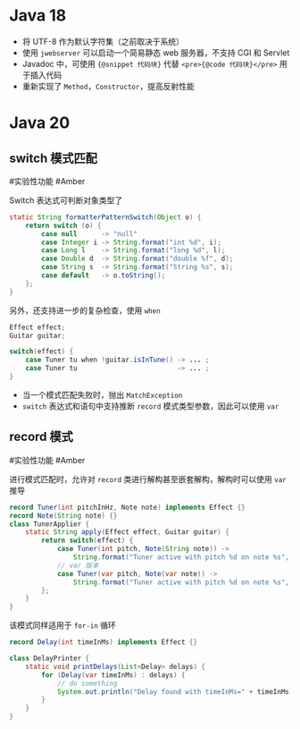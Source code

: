 # Java 18

- 将 UTF-8 作为默认字符集（之前取决于系统）
- 使用 `jwebserver` 可以启动一个简易静态 web 服务器，不支持 CGI 和 Servlet
- Javadoc 中，可使用 `{@snippet 代码块}` 代替 `<pre>{@code 代码块}</pre>` 用于插入代码
- 重新实现了 `Method`，`Constructor`，提高反射性能
# Java 20
## switch 模式匹配
#实验性功能  #Amber

Switch 表达式可判断对象类型了

```java
static String formatterPatternSwitch(Object o) {
    return switch (o) {
        case null      -> "null"
        case Integer i -> String.format("int %d", i);
        case Long l    -> String.format("long %d", l);
        case Double d  -> String.format("double %f", d);
        case String s  -> String.format("String %s", s);
        case default   -> o.toString();
    };
}
```

另外，还支持进一步的复杂检查，使用 `when`

```java
Effect effect;
Guitar guitar;

switch(effect) {
    case Tuner tu when !guitar.isInTune() -> ... ;
    case Tuner tu                         -> ... ; 
}
```

- 当一个模式匹配失败时，抛出 `MatchException`
- `switch` 表达式和语句中支持推断 `record` 模式类型参数，因此可以使用 `var`
## record 模式
#实验性功能  #Amber 

进行模式匹配时，允许对 `record` 类进行解构甚至嵌套解构，解构时可以使用 `var` 推导

```java
record Tuner(int pitchInHz, Note note) implements Effect {}
record Note(String note) {}
class TunerApplier {
    static String apply(Effect effect, Guitar guitar) {
        return switch(effect) {
            case Tuner(int pitch, Note(String note)) -> 
                String.format("Tuner active with pitch %d on note %s", pitch, note);
            // var 版本
            case Tuner(var pitch, Note(var note)) -> 
                String.format("Tuner active with pitch %d on note %s", pitch, note);
        };
    }
}
```

该模式同样适用于 `for-in` 循环

```java
record Delay(int timeInMs) implements Effect {}

class DelayPrinter {
    static void printDelays(List<Delay> delays) {
        for (Delay(var timeInMs) : delays) {
            // do something
            System.out.println("Delay found with timeInMs=" + timeInMs);
        }
    }
}
```